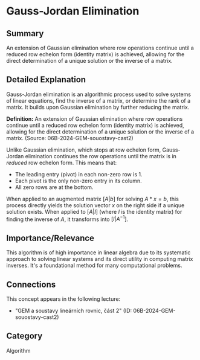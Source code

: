 # Gauss-Jordan Elimination

## Summary
An extension of Gaussian elimination where row operations continue until a reduced row echelon form (identity matrix) is achieved, allowing for the direct determination of a unique solution or the inverse of a matrix.

## Detailed Explanation
Gauss-Jordan elimination is an algorithmic process used to solve systems of linear equations, find the inverse of a matrix, or determine the rank of a matrix. It builds upon Gaussian elimination by further reducing the matrix.

**Definition:**
An extension of Gaussian elimination where row operations continue until a reduced row echelon form (identity matrix) is achieved, allowing for the direct determination of a unique solution or the inverse of a matrix. (Source: 06B-2024-GEM-souostavy-cast2)

Unlike Gaussian elimination, which stops at row echelon form, Gauss-Jordan elimination continues the row operations until the matrix is in *reduced* row echelon form. This means that:
*   The leading entry (pivot) in each non-zero row is 1.
*   Each pivot is the only non-zero entry in its column.
*   All zero rows are at the bottom.

When applied to an augmented matrix $[A | b]$ for solving $A * x = b$, this process directly yields the solution vector $x$ on the right side if a unique solution exists. When applied to $[A | I]$ (where $I$ is the identity matrix) for finding the inverse of $A$, it transforms into $[I | A^{-1}]$.

## Importance/Relevance
This algorithm is of high importance in linear algebra due to its systematic approach to solving linear systems and its direct utility in computing matrix inverses. It's a foundational method for many computational problems.

## Connections
This concept appears in the following lecture:
*   "GEM a soustavy lineárních rovnic, část 2" (ID: 06B-2024-GEM-souostavy-cast2)

## Category
Algorithm